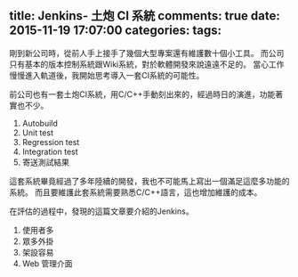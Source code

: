 title: Jenkins- 土炮 CI 系統
comments: true
date: 2015-11-19 17:07:00
categories:
tags:
---

剛到新公司時，從前人手上接手了幾個大型專案還有維護數十個小工具。
而公司只有基本的版本控制系統跟Wiki系統，對於軟體開發來說遠遠不足的。
當心工作慢慢進入軌道後，我開始思考導入一套CI系統的可能性。

前公司也有一套土炮CI系統，用C/C++手動刻出來的，經過時日的演進，功能著實也不少。
1. Autobuild
2. Unit test
3. Regression test
4. Integration test
5. 寄送測試結果

這套系統畢竟經過了多年陸續的開發，我也不可能馬上寫出一個滿足這麼多功能的系統。
而且要維護此套系統需要熟悉C/C++語言，這也增加維護的成本。

在評估的過程中，發現的這篇文章要介紹的Jenkins。
1. 使用者多
2. 眾多外掛
3. 架設容易
4. Web 管理介面
